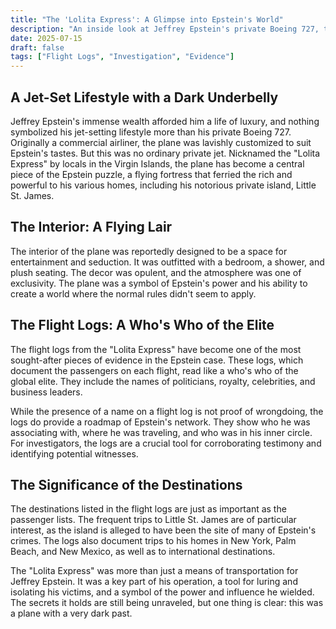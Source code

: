 ```yaml
---
title: "The 'Lolita Express': A Glimpse into Epstein's World"
description: "An inside look at Jeffrey Epstein's private Boeing 727, the so-called 'Lolita Express,' and the secrets its flight logs may hold."
date: 2025-07-15
draft: false
tags: ["Flight Logs", "Investigation", "Evidence"]
---
```


## A Jet-Set Lifestyle with a Dark Underbelly

Jeffrey Epstein's immense wealth afforded him a life of luxury, and nothing symbolized his jet-setting lifestyle more than his private Boeing 727. Originally a commercial airliner, the plane was lavishly customized to suit Epstein's tastes. But this was no ordinary private jet. Nicknamed the "Lolita Express" by locals in the Virgin Islands, the plane has become a central piece of the Epstein puzzle, a flying fortress that ferried the rich and powerful to his various homes, including his notorious private island, Little St. James.

## The Interior: A Flying Lair

The interior of the plane was reportedly designed to be a space for entertainment and seduction. It was outfitted with a bedroom, a shower, and plush seating. The decor was opulent, and the atmosphere was one of exclusivity. The plane was a symbol of Epstein's power and his ability to create a world where the normal rules didn't seem to apply.

## The Flight Logs: A Who's Who of the Elite

The flight logs from the "Lolita Express" have become one of the most sought-after pieces of evidence in the Epstein case. These logs, which document the passengers on each flight, read like a who's who of the global elite. They include the names of politicians, royalty, celebrities, and business leaders.

While the presence of a name on a flight log is not proof of wrongdoing, the logs do provide a roadmap of Epstein's network. They show who he was associating with, where he was traveling, and who was in his inner circle. For investigators, the logs are a crucial tool for corroborating testimony and identifying potential witnesses.

## The Significance of the Destinations

The destinations listed in the flight logs are just as important as the passenger lists. The frequent trips to Little St. James are of particular interest, as the island is alleged to have been the site of many of Epstein's crimes. The logs also document trips to his homes in New York, Palm Beach, and New Mexico, as well as to international destinations.

The "Lolita Express" was more than just a means of transportation for Jeffrey Epstein. It was a key part of his operation, a tool for luring and isolating his victims, and a symbol of the power and influence he wielded. The secrets it holds are still being unraveled, but one thing is clear: this was a plane with a very dark past.

